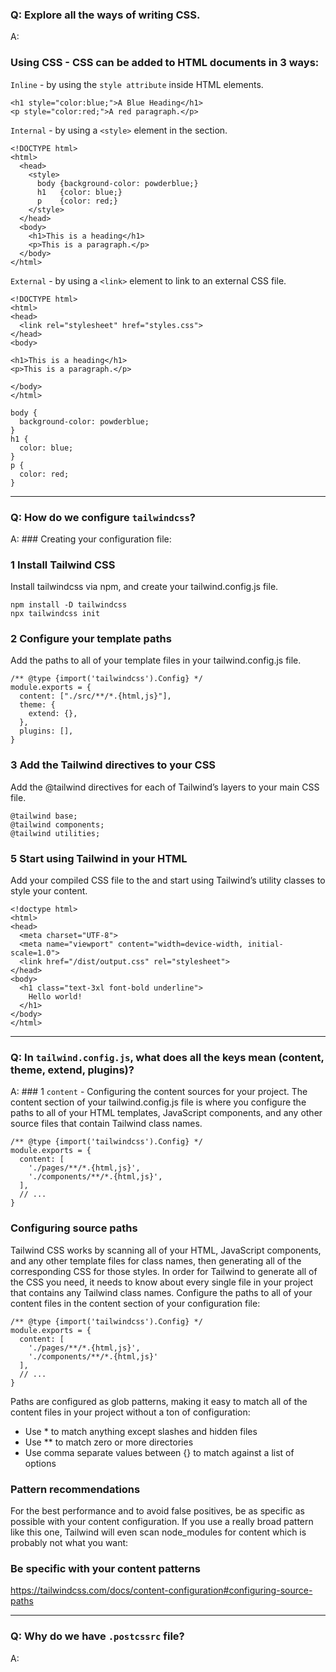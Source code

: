 ### Q: Explore all the ways of writing CSS.
A: 
### Using CSS - CSS can be added to HTML documents in 3 ways:

`Inline` - by using the `style attribute` inside HTML elements.

```
<h1 style="color:blue;">A Blue Heading</h1>
<p style="color:red;">A red paragraph.</p>
```

`Internal` - by using a `<style>` element in the <head> section.
```
<!DOCTYPE html>
<html>
  <head>
    <style>
      body {background-color: powderblue;}
      h1   {color: blue;}
      p    {color: red;}
    </style>
  </head>
  <body>
    <h1>This is a heading</h1>
    <p>This is a paragraph.</p>  
  </body>
</html>
```

`External` - by using a `<link>` element to link to an external CSS file.
```
<!DOCTYPE html>
<html>
<head>
  <link rel="stylesheet" href="styles.css">
</head>
<body>

<h1>This is a heading</h1>
<p>This is a paragraph.</p>

</body>
</html>
```

```
body {
  background-color: powderblue;
}
h1 {
  color: blue;
}
p {
  color: red;
}
```

---

### Q: How do we configure `tailwindcss`?
A: ### Creating your configuration file: 

### 1 Install Tailwind CSS
Install tailwindcss via npm, and create your tailwind.config.js file.

```
npm install -D tailwindcss
npx tailwindcss init
```
### 2 Configure your template paths
Add the paths to all of your template files in your tailwind.config.js file.
```
/** @type {import('tailwindcss').Config} */
module.exports = {
  content: ["./src/**/*.{html,js}"],
  theme: {
    extend: {},
  },
  plugins: [],
}
```

### 3 Add the Tailwind directives to your CSS
Add the @tailwind directives for each of Tailwind’s layers to your main CSS file.

```
@tailwind base;
@tailwind components;
@tailwind utilities;
```

### 5 Start using Tailwind in your HTML
Add your compiled CSS file to the <head> and start using Tailwind’s utility classes to style your content.
```
<!doctype html>
<html>
<head>
  <meta charset="UTF-8">
  <meta name="viewport" content="width=device-width, initial-scale=1.0">
  <link href="/dist/output.css" rel="stylesheet">
</head>
<body>
  <h1 class="text-3xl font-bold underline">
    Hello world!
  </h1>
</body>
</html>
```

---

### Q: In `tailwind.config.js`, what does all the keys mean (content, theme, extend, plugins)?
A: ### 1 `content` - Configuring the content sources for your project.
The content section of your tailwind.config.js file is where you configure the paths to all of your HTML templates, JavaScript components, and any other source files that contain Tailwind class names.

```
/** @type {import('tailwindcss').Config} */
module.exports = {
  content: [
    './pages/**/*.{html,js}',
    './components/**/*.{html,js}',
  ],
  // ...
}
```

### Configuring source paths

Tailwind CSS works by scanning all of your HTML, JavaScript components, and any other template files for class names, then generating all of the corresponding CSS for those styles. In order for Tailwind to generate all of the CSS you need, it needs to know about every single file in your project that contains any Tailwind class names. Configure the paths to all of your content files in the content section of your configuration file:

```
/** @type {import('tailwindcss').Config} */
module.exports = {
  content: [
    './pages/**/*.{html,js}',
    './components/**/*.{html,js}'
  ],
  // ...
}
```

Paths are configured as glob patterns, making it easy to match all of the content files in your project without a ton of configuration:

- Use * to match anything except slashes and hidden files
- Use ** to match zero or more directories
- Use comma separate values between {} to match against a list of options

### Pattern recommendations
For the best performance and to avoid false positives, be as specific as possible with your content configuration.
If you use a really broad pattern like this one, Tailwind will even scan node_modules for content which is probably not what you want:

### Be specific with your content patterns

https://tailwindcss.com/docs/content-configuration#configuring-source-paths


---

### Q: Why do we have `.postcssrc` file?
A: 

